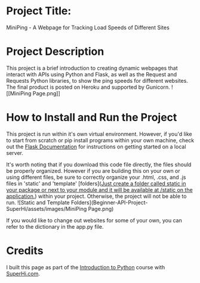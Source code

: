 # Project Title: 
MiniPing - A Webpage for Tracking Load Speeds of Different Sites


# Project Description
This project is a brief introduction to creating dynamic webpages that interact with APIs using Python and Flask, as well as the Request and Requests Python libraries, to show the ping speeds for different websites. The final product is posted on Heroku and supported by Gunicorn. 
![[MiniPing Page.png]]

# How to Install and Run the Project
This project is run within it's own virtual environment. However, if you'd like to start from scratch or pip install programs within your own machine, check out the [Flask Documentation](https://flask.palletsprojects.com/en/2.0.x/quickstart/) for instructions on getting started on a local server. 

It's worth noting that if you download this code file directly, the files should be properly organized. However if you are building this on your own or using different files, be sure to correctly organize your .html, .css, and .js files in 'static' and 'template' [folders]([Just create a folder called static in your package or next to your module and it will be available at /static on the application.](https://flask.palletsprojects.com/en/2.0.x/quickstart/#:~:text=just%20create%20a%20folder%20called%20static%20in%20your%20package%20or%20next%20to%20your%20module%20and%20it%20will%20be%20available%20at%20%2Fstatic%20on%20the%20application.)) within your project. Otherwise, the project will not be able to run. 
![Static and Template Folders](Beginner-API-Project-SuperHi/assets/images/MiniPing Page.png)

If you would like to change out websites for some of your own, you can refer to the dictionary in the app.py file. 









# Credits
I built this page as part of the [Introduction to Python](https://www.superhi.com/courses/intro-to-python) course with [SuperHi.com](https://www.superhi.com/). 





